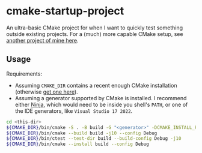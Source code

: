 # cmake-startup-project

An ultra-basic CMake project for when I want to quickly test something outside existing projects. For a (much) more capable CMake setup, see [another project of mine here](https://github.com/adentinger/CMakeBestPractices).

## Usage

Requirements:
- Assuming `CMAKE_DIR` contains a recent enough CMake installation (otherwise [get one here](https://cmake.org/download/)).
- Assuming a generator supported by CMake is installed. I recommend either [Ninja](https://github.com/ninja-build/ninja), which would need to be inside you shell's `PATH`, or one of the IDE generators, like `Visual Studio 17 2022`.

```bash
cd <this-dir>
${CMAKE_DIR}/bin/cmake -S . -B build -G "<generator>" -DCMAKE_INSTALL_PREFIX:STRING="<this-dir>/install" -DCMAKE_BUILD_TYPE:STRING=Debug
${CMAKE_DIR}/bin/cmake --build build -j10 --config Debug
${CMAKE_DIR}/bin/ctest --test-dir build --build-config Debug -j10
${CMAKE_DIR}/bin/cmake --install build --config Debug
```
